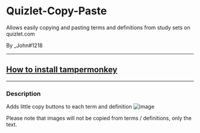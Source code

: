 # Quizlet-Copy-Paste
Allows easily copying and pasting terms and definitions from study sets on quizlet.com

By _John#1218

___
## [How to install tampermonkey](https://www.youtube.com/watch?v=kjeERqWY04s)
___

### Description

Adds little copy buttons to each term and definition
![image](https://user-images.githubusercontent.com/48573618/190702515-b5d0aa5e-d4e0-4435-9f3e-bf95dedf809e.png)

Please note that images will not be copied from terms / definitions, only the text.
